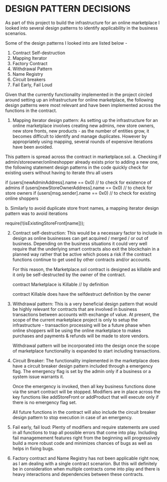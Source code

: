 DESIGN PATTERN DECISIONS
========================

As part of this project to build the infrastructure for an online marketplace
I looked into several design patterns to identify applicability in the business
scenarios.

Some of the design patterns I looked into are listed below -
1. Contract Self-destruction
2. Mapping Iterator
3. Factory Contract
4. Withdrawal Pattern
5. Name Registry
6. Circuit breakers
7. Fail Early, Fail Loud

Given that the currently functionality implemented in the project circled
around setting up an infrastructure for online marketplace, the following
design patterns were most relevant and have been implemented across the
functions in the contract.

1. Mapping iterator design pattern: As setting up the infrastructure for
an online marketplace involves creating new admins, new store owners, new
store fronts, new products - as the number of entities grow, it becomes
difficult to identify and manage duplicates. However by appropriately using
mapping, several rounds of expensive iterations have been avoided.

This pattern is spread across the contract in marketplace.sol.
a. Checking if admin/storeowner/onlineshopper already exists prior to adding
   a new one, the following statement design patterns in the code quickly check
   for existing users without having to iterate thru all users  

   if (users[newAdminAddress].name == 0x0) // to check for existence of admins
   if (users[newStoreOwnerAddress].name == 0x0) // to check for store owners
   if (users[msg.sender].name == 0x0)  // to check for existing online shoppers

b. Similarly to avoid duplicate store front names, a mapping iterator design
   pattern was to avoid iterations

   require(!(isExistingStoreFront[name]));   

2. Contract self-destruction: This would be a necessary factor to include in
   design as online businesses can get acquired / merged / or out of business.
   Depending on the business situations it could very well require that the
   underlying smart contracts also exit the blockchain in a planned way rather
   that be active which poses a risk if the contract functions continue to get
   used by other contracts and/or accounts.

   For this reason, the Marketplace.sol contract is designed as killable and it
   only be self-destructed by the owner of the contract.

   contract Marketplace is Killable // by definition

   contract Killable does have the selfdestruct definition by the owner

3. Withdrawal pattern: This is a very beneficial design pattern that would be
   highly relevant for contracts that are involved in business transactions
   between accounts with exchange of value. At present, the scope of the
   current marketplace project is only to setup the infrastructure -
   transaction processing will be a future phase when online shoppers will be
   using the online marketplace to makes purchases and payments & refunds will
   be made to store vendors.

   Withdrawal pattern will be incorporated into the design once the scope of
   marketplace functionality is expanded to start including transactions.

4. Circuit Breaker: The functionality implemented in the marketplace does have
   a circuit breaker design pattern included through a emergency flag. The
   emergency flag is set by the admin only if a business or a system issue
   warrants it.

   Once the emergency is invoked, then all key business functions done via the
   smart contract will be stopped. Modifiers are in place across the key
   functions like addStoreFront or addProduct that will execute only if there
   is no emergency flag set.

   All future functions in the contract will also include the circuit breaker
   design pattern to stop execution in case of an emergency.

5. Fail early, fail loud: Plenty of modifiers and require statements are
   used in all functions to trap all possible errors that come into play.
   Including fail managemement features right from the beginning will
   progressively build a more robust code and minimizes chances of bugs as well
   as helps in fixing bugs.

6. Factory contract and Name Registry has not been applicable right now, as I am
   dealing with a single contract scenarion. But this will definitely be in
   consideration when multiple contracts come into play and there is heavy
   interactions and dependencies between these contracts.

